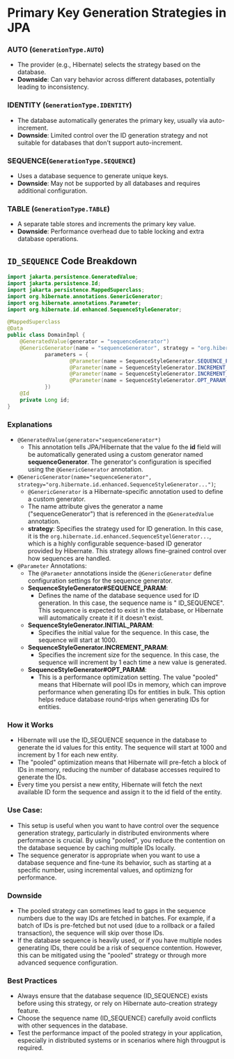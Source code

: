 # Primary Key Generation Strategies in JPA

### AUTO (`GenerationType.AUTO`)

- The provider (e.g., Hibernate) selects the strategy based on the database.
- **Downside**: Can vary behavior across different databases, potentially leading to inconsistency.

### IDENTITY (`GenerationType.IDENTITY`)

- The database automatically generates the primary key, usually via auto-increment.
- **Downside**: Limited control over the ID generation strategy and not suitable for databases that don't support
  auto-increment.

### SEQUENCE(`GenerationType.SEQUENCE`)

- Uses a database sequence to generate unique keys.
- **Downside**: May not be supported by all databases and requires additional configuration.

### TABLE (`GenerationType.TABLE`)

- A separate table stores and increments the primary key value.
- **Downside**: Performance overhead due to table locking and extra database operations.

## `ID_SEQUENCE` Code Breakdown

```java
import jakarta.persistence.GeneratedValue;
import jakarta.persistence.Id;
import jakarta.persistence.MappedSuperclass;
import org.hibernate.annotations.GenericGenerator;
import org.hibernate.annotations.Parameter;
import org.hibernate.id.enhanced.SequenceStyleGenerator;

@MappedSuperclass
@Data
public class DomainImpl {
    @GeneratedValue(generator = "sequenceGenerator")
    @GenericGenerator(name = "sequenceGenerator", strategy = "org.hibernate.id.enhance.SequenceStyleGenerator",
            parameters = {
                    @Parameter(name = SequenceStyleGenerator.SEQUENCE_PARAM, value = "ID_SEQUENCE"),
                    @Parameter(name = SequenceStyleGenerator.INCREMENT_PARAM, value = "1000"),
                    @Parameter(name = SequenceStyleGenerator.INCREMENT_PARAM, value = "1"),
                    @Parameter(name = SequenceStyleGenerator.OPT_PARAM, value = "pooled")
            })
    @Id
    private Long id;
}
```

### Explanations

- `@GeneratedValue(generator="sequenceGenerator*)`
    - This annotation tells JPA/Hibernate that the value fo the **id** field will be automatically generated using a
      custom generator named **sequenceGenerator**. The generator's configuration is specified using the
      `@GenericGenerator` annotation.
- `@GenericGenerator(name="sequenceGenerator", strategy="org.hibernate.id.enhanced.SequenceStyleGenerator...")`;
    - `@GenericGenerator` is a Hibernate-specific annotation used to define a custom generator.
    - The name attribute gives the generator a name ("sequenceGenerator") that is referenced in the `@GeneratedValue`
      annotation.
    - **strategy**: Specifies the strategy used for ID generation. In this case, it is the
      `org.hibernate.id.enhanced.SequenceStyelGenerator...`, which is a highly configurable sequence-based ID generator
      provided by Hibernate. This strategy allows fine-grained control over how sequences are handled.
- `@Parameter` Annotations:
    - The `@Parameter` annotations inside the `@GenericGenerator` define configuration settings for the sequence
      generator.
    - **SequenceStyleGenerator#SEQUENCE_PARAM**:
        - Defines the name of the database sequence used for ID generation. In this case, the sequence name is "
          ID_SEQUENCE". This sequence is expected to exist in the database, or Hibernate will automatically create it if
          it doesn't exist.
    - **SequenceStyleGenerator.INITIAL_PARAM**:
        - Specifies the initial value for the sequence. In this case, the sequence will start at 1000.
    - **SequenceStyleGenerator.INCREMENT_PARAM**:
        - Specifies the increment size for the sequence. In this case, the sequence will increment by 1 each time a new
          value is generated.
    - **SequenceStyleGenerator#OPT_PARAM**:
        - This is a performance optimization setting. The value "pooled" means that Hibernate will pool IDs in memory,
          which can improve performance when generating IDs for entities in bulk. This option helps reduce database
          round-trips when generating IDs for entities.

### How it Works

- Hibernate will use the ID_SEQUENCE sequence in the database to generate the id values for this entity. The sequence
  will start at 1000 and increment by 1 for each new entity.
- The "pooled" optimization means that Hibernate will pre-fetch a block of IDs in memory, reducing the number of
  database accesses required to generate the IDs.
- Every time you persist a new entity, Hibernate will fetch the next available ID form the sequence and assign it to the
  id field of the entity.

### Use Case:

- This setup is useful when you want to have control over the sequence generation strategy, particularly in distributed
  environments where performance is crucial. By using "pooled", you reduce the contention on the database sequence by
  caching multiple IDs locally.
- The sequence generator is appropriate when you want to use a database sequence and fine-tune its behavior, such as
  starting at a specific number, using incremental values, and optimizng for performance.

### Downside

- The pooled strategy can sometimes lead to gaps in the sequence numbers due to the way IDs are fetched in batches. For
  example, if a batch of IDs is pre-fetched but not used (due to a rollback or a failed transaction), the sequence will
  skip over those IDs.
- If the database sequence is heavily used, or if you have multiple nodes generating IDs, there could be a risk of
  sequence contention. However, this can be mitigated using the "pooled" strategy or through more advanced sequence
  configuration.

### Best Practices

- Always ensure that the database sequence (ID_SEQUENCE) exists before using this strategy, or rely on Hibernate
  auto-creation strategy feature.
- Choose the sequence name (ID_SEQUENCE) carefully avoid conflicts with other sequences in the database.
- Test the performance impact of the pooled strategy in your application, especially in distributed systems or in
  scenarios where high througput is required. 